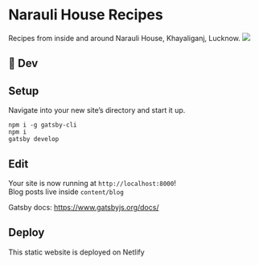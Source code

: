 # Narauli House Recipes
Recipes from inside and around Narauli House, Khayaliganj, Lucknow.
![](https://user-images.githubusercontent.com/645112/87739150-2ad39380-c7ad-11ea-93eb-2f5ccd3fc668.jpeg)

## 🚀 Dev

## Setup

Navigate into your new site’s directory and start it up.

```shell
npm i -g gatsby-cli
npm i
gatsby develop
```

## Edit

Your site is now running at `http://localhost:8000`!  
Blog posts live inside `content/blog`

Gatsby docs: https://www.gatsbyjs.org/docs/

## Deploy

This static website is deployed on Netlify
